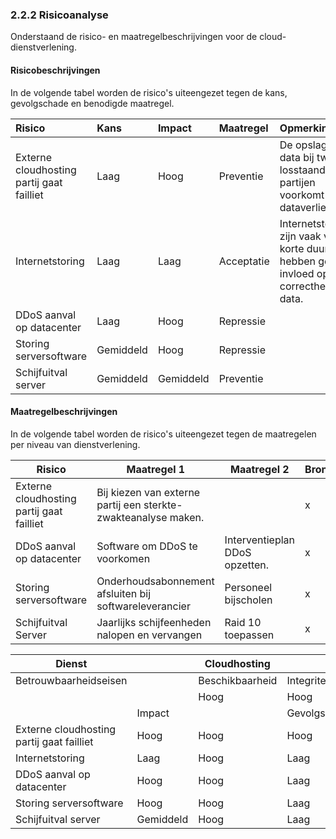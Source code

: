 ### 2.2.2 Risicoanalyse

Onderstaand de risico- en maatregelbeschrijvingen voor de cloud-dienstverlening.

#### Risicobeschrijvingen

In de volgende tabel worden de risico's uiteengezet tegen de kans, gevolgschade en benodigde maatregel.

| Risico                                    | Kans      | Impact    | Maatregel  | Opmerking                                                                                     |
| :---                                      | :---      | :---      | :---       | :---                                                                                          |
| Externe cloudhosting partij gaat failliet | Laag      | Hoog      | Preventie  | De opslag van data bij twee losstaande partijen voorkomt dataverlies.                         |
| Internetstoring                           | Laag      | Laag      | Acceptatie | Internetstoringen zijn vaak van korte duur en hebben geen invloed op de correctheid van data. |
| DDoS aanval op datacenter                 | Laag      | Hoog      | Repressie  |                                                                                               |
| Storing serversoftware                    | Gemiddeld | Hoog      | Repressie  |                                                                                               |
| Schijfuitval server                       | Gemiddeld | Gemiddeld | Preventie  |                                                                                               |

#### Maatregelbeschrijvingen

In de volgende tabel worden de risico's uiteengezet tegen de maatregelen per niveau van dienstverlening.

| Risico                                    | Maatregel 1                                                    | Maatregel 2                    | Bronze | Silver | Gold   |
| ---                                       | ---                                                            | ---                            | ---    | ---    | ---    |
| Externe cloudhosting partij gaat failliet | Bij kiezen van externe partij een sterkte-zwakteanalyse maken. |                                | x      | 1      | 1      |
| DDoS aanval op datacenter                 | Software om DDoS te voorkomen                                  | Interventieplan DDoS opzetten. | x      | 1      | 1 & 2 |
| Storing serversoftware                    | Onderhoudsabonnement afsluiten bij softwareleverancier         | Personeel bijscholen           | x      | 1      | 1 & 2 |
| Schijfuitval Server                       | Jaarlijks schijfeenheden nalopen en vervangen                  | Raid 10 toepassen              | x      | 1      | 1 & 2 |

<table>
	<thead>
	  <tr>
	    <th>Dienst</th>
	    <th></th>
	    <th>Cloudhosting</th>
	    <th></th>
	    <th></th>
	    <th></th>
	    <th></th>
	    <th></th>
	    <th></th>
	  </tr>
	</thead>
	<tbody>
	  <tr>
	    <td>Betrouwbaarheidseisen</td>
	    <td></td>
	    <td>Beschikbaarheid</td>
	    <td>Integriteit</td>
	    <td>Exclusiviteit</td>
	    <td>RISICO</td>
	    <td>Beschikbaarheid</td>
	    <td>Integriteit</td>
	    <td>Exclusiviteit</td>
	  </tr>
	  <tr>
	    <td></td>
	    <td></td>
	    <td>Hoog</td>
	    <td>Hoog</td>
	    <td>Hoog</td>
	    <td>&nbsp;&nbsp;</td>
	    <td>&nbsp;&nbsp;</td>
	    <td>&nbsp;&nbsp;</td>
	    <td>&nbsp;&nbsp;</td>
	  </tr>
	  <tr>
	    <td></td>
	    <td>Impact</td>
	    <td></td>
	    <td>Gevolgschade</td>
	    <td></td>
	    <td>Kans</td>
	    <td>&nbsp;&nbsp;</td>
	    <td>RISICO</td>
	    <td>&nbsp;&nbsp;</td>
	  </tr>
	  <tr>
	    <td>Externe cloudhosting partij gaat failliet</td>
	    <td>Hoog</td>
	    <td>Hoog</td>
	    <td>Hoog</td>
	    <td></td>
	    <td>Laag</td>
	    <td>Gemiddeld</td>
	    <td>Gemiddeld</td>
	    <td></td>
	  </tr>
	  <tr>
	    <td>Internetstoring</td>
	    <td>Laag</td>
	    <td>Hoog</td>
	    <td>Laag</td>
	    <td></td>
	    <td>Laag</td>
	    <td>Gemiddeld</td>
	    <td>Laag</td>
	    <td></td>
	  </tr>
	  <tr>
	    <td>DDoS aanval op datacenter</td>
	    <td>Hoog</td>
	    <td>Hoog</td>
	    <td>Laag</td>
	    <td>Gemiddeld</td>
	    <td>Laag</td>
	    <td>Gemiddeld</td>
	    <td>Laag</td>
	    <td>Laag</td>
	  </tr>
	  <tr>
	    <td>Storing serversoftware</td>
	    <td>Hoog</td>
	    <td>Hoog</td>
	    <td>Laag</td>
	    <td></td>
	    <td>Gemiddeld</td>
	    <td>Hoog</td>
	    <td>Laag</td>
	    <td></td>
	  </tr>
	  <tr>
	    <td>Schijfuitval server</td>
	    <td>Gemiddeld</td>
	    <td>Hoog</td>
	    <td>Laag</td>
	    <td></td>
	    <td>Gemiddeld</td>
	    <td>Hoog</td>
	    <td>Gemiddeld</td>
	    <td></td>
	  </tr>
	</tbody>
</table>